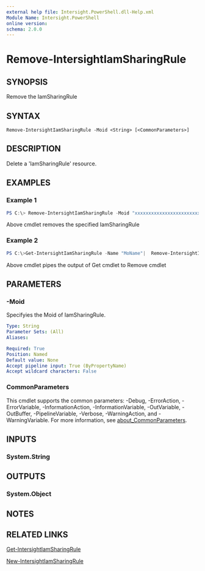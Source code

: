 ```yaml
---
external help file: Intersight.PowerShell.dll-Help.xml
Module Name: Intersight.PowerShell
online version:
schema: 2.0.0
---
```


# Remove-IntersightIamSharingRule

## SYNOPSIS
Remove the IamSharingRule

## SYNTAX

```
Remove-IntersightIamSharingRule -Moid <String> [<CommonParameters>]
```

## DESCRIPTION
Delete a &apos;IamSharingRule&apos; resource.

## EXAMPLES

### Example 1
```powershell
PS C:\> Remove-IntersightIamSharingRule -Moid "xxxxxxxxxxxxxxxxxxxxxxxxxxx"
```
Above cmdlet removes the specified IamSharingRule 

### Example 2
```powershell
PS C:\>Get-IntersightIamSharingRule -Name "MoName"|  Remove-IntersightIamSharingRule
```
Above cmdlet pipes the output of Get cmdlet to Remove cmdlet

## PARAMETERS

### -Moid
Specifyies the Moid of IamSharingRule.

```yaml
Type: String
Parameter Sets: (All)
Aliases:

Required: True
Position: Named
Default value: None
Accept pipeline input: True (ByPropertyName)
Accept wildcard characters: False
```

### CommonParameters
This cmdlet supports the common parameters: -Debug, -ErrorAction, -ErrorVariable, -InformationAction, -InformationVariable, -OutVariable, -OutBuffer, -PipelineVariable, -Verbose, -WarningAction, and -WarningVariable. For more information, see [about_CommonParameters](http://go.microsoft.com/fwlink/?LinkID=113216).

## INPUTS

### System.String

## OUTPUTS

### System.Object
## NOTES

## RELATED LINKS

[Get-IntersightIamSharingRule](./Get-IntersightIamSharingRule.md)

[New-IntersightIamSharingRule](./New-IntersightIamSharingRule.md)

